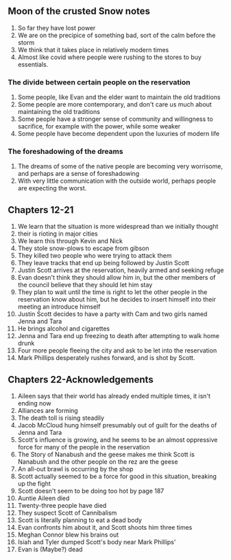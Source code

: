 ## Moon of the crusted Snow notes

1. So far they have lost power
2. We are on the precipice of something bad, sort of the calm before the storm
3. We think that it takes place in relatively modern times
4. Almost like covid where people were rushing to the stores to buy essentials.

### The divide between certain people on the reservation
1. Some people, like Evan and the elder want to maintain the old traditions
2. Some people are more contemporary, and don't care us much about maintaining the old traditions
3. Some people have a stronger sense of community and willingness to sacrifice, for example with the power, while some weaker
4. Some people have become dependent upon the luxuries of modern life

### The foreshadowing of the dreams
1. The dreams of some of the native people are becoming very worrisome, and perhaps are a sense of foreshadowing
2. With very little communication with the outside world, perhaps people are expecting the worst.

## Chapters 12-21
1. We learn that the situation is more widespread than we initially thought
2. their is rioting in major cities
3. We learn this through Kevin and Nick
4. They stole snow-plows to escape from gibson
5. They killed two people who were trying to attack them
6. They leave tracks that end up being followed by Justin Scott
7. Justin Scott arrives at the reservation, heavily armed and seeking refuge
8. Evan doesn't think they should allow him in, but the other members of the council believe that they should let him stay
9. They plan to wait until the time is right to let the other people in the reservation know about him, but he decides to insert himself into their meeting an introduce himself
10. Justin Scott decides to have a party with Cam and two girls named Jenna and Tara
11. He brings alcohol and cigarettes
12. Jenna and Tara end up freezing to death after attempting to walk home drunk
13. Four more people fleeing the city and ask to be let into the reservation
14. Mark Phillips desperately rushes forward, and is shot by Scott.


## Chapters 22-Acknowledgements
1. Aileen says that their world has already ended multiple times, it isn't ending now
2. Alliances are forming
3. The death toll is rising steadily
4. Jacob McCloud hung himself presumably out of guilt for the deaths of Jenna and Tara
5. Scott's influence is growing, and he seems to be an almost oppressive force for many of the people in the reservation
6. The Story of Nanabush and the geese makes me think Scott is Nanabush and the other people on the rez are the geese
7. An all-out brawl is occurring by the shop
8. Scott actually seemed to be a force for good in this situation, breaking up the fight
9. Scott doesn't seem to be doing too hot by page 187
10. Auntie Aileen died
11. Twenty-three people have died
12. They suspect Scott of Cannibalism
13. Scott is literally planning to eat a dead body
14. Evan confronts him about it, and Scott shoots him three times
15. Meghan Connor blew his brains out
16. Isiah and Tyler dumped Scott's body near Mark Phillips'
17. Evan is (Maybe?) dead




